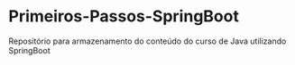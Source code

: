 # Primeiros-Passos-SpringBoot
Repositório para armazenamento do conteúdo do curso de Java utilizando SpringBoot
